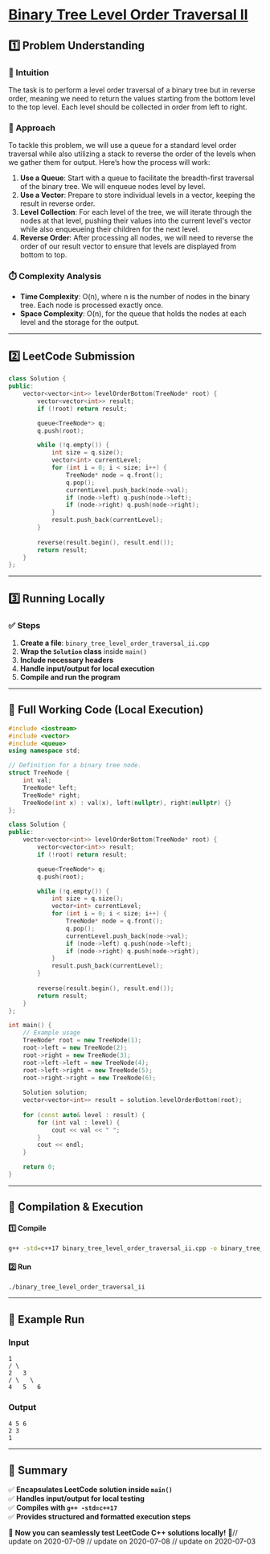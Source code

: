 # **[Binary Tree Level Order Traversal II](https://leetcode.com/problems/binary-tree-level-order-traversal-ii/description/)**  

## **1️⃣ Problem Understanding**  
### **📌 Intuition**  
The task is to perform a level order traversal of a binary tree but in reverse order, meaning we need to return the values starting from the bottom level to the top level. Each level should be collected in order from left to right.

### **🚀 Approach**  
To tackle this problem, we will use a queue for a standard level order traversal while also utilizing a stack to reverse the order of the levels when we gather them for output. Here’s how the process will work:

1. **Use a Queue**: Start with a queue to facilitate the breadth-first traversal of the binary tree. We will enqueue nodes level by level.
2. **Use a Vector**: Prepare to store individual levels in a vector, keeping the result in reverse order.
3. **Level Collection**: For each level of the tree, we will iterate through the nodes at that level, pushing their values into the current level's vector while also enqueueing their children for the next level.
4. **Reverse Order**: After processing all nodes, we will need to reverse the order of our result vector to ensure that levels are displayed from bottom to top.

### **⏱️ Complexity Analysis**  
- **Time Complexity**: O(n), where n is the number of nodes in the binary tree. Each node is processed exactly once.
- **Space Complexity**: O(n), for the queue that holds the nodes at each level and the storage for the output.

---  

## **2️⃣ LeetCode Submission**  
```cpp
class Solution {
public:
    vector<vector<int>> levelOrderBottom(TreeNode* root) {
        vector<vector<int>> result;
        if (!root) return result;

        queue<TreeNode*> q;
        q.push(root);

        while (!q.empty()) {
            int size = q.size();
            vector<int> currentLevel;
            for (int i = 0; i < size; i++) {
                TreeNode* node = q.front();
                q.pop();
                currentLevel.push_back(node->val);
                if (node->left) q.push(node->left);
                if (node->right) q.push(node->right);
            }
            result.push_back(currentLevel);
        }
        
        reverse(result.begin(), result.end());
        return result;
    }
};  
```  

---  

## **3️⃣ Running Locally**  
### **✅ Steps**  
1. **Create a file**: `binary_tree_level_order_traversal_ii.cpp`  
2. **Wrap the `Solution` class** inside `main()`  
3. **Include necessary headers**  
4. **Handle input/output for local execution**  
5. **Compile and run the program**  

---  

## **📝 Full Working Code (Local Execution)**  
```cpp
#include <iostream>
#include <vector>
#include <queue>
using namespace std;

// Definition for a binary tree node.
struct TreeNode {
    int val;
    TreeNode* left;
    TreeNode* right;
    TreeNode(int x) : val(x), left(nullptr), right(nullptr) {}
};

class Solution {
public:
    vector<vector<int>> levelOrderBottom(TreeNode* root) {
        vector<vector<int>> result;
        if (!root) return result;

        queue<TreeNode*> q;
        q.push(root);

        while (!q.empty()) {
            int size = q.size();
            vector<int> currentLevel;
            for (int i = 0; i < size; i++) {
                TreeNode* node = q.front();
                q.pop();
                currentLevel.push_back(node->val);
                if (node->left) q.push(node->left);
                if (node->right) q.push(node->right);
            }
            result.push_back(currentLevel);
        }
        
        reverse(result.begin(), result.end());
        return result;
    }
};

int main() {
    // Example usage
    TreeNode* root = new TreeNode(1);
    root->left = new TreeNode(2);
    root->right = new TreeNode(3);
    root->left->left = new TreeNode(4);
    root->left->right = new TreeNode(5);
    root->right->right = new TreeNode(6);
    
    Solution solution;
    vector<vector<int>> result = solution.levelOrderBottom(root);
    
    for (const auto& level : result) {
        for (int val : level) {
            cout << val << " ";
        }
        cout << endl;
    }

    return 0;
}
```  

---  

## **🔧 Compilation & Execution**  
#### **1️⃣ Compile**  
```bash
g++ -std=c++17 binary_tree_level_order_traversal_ii.cpp -o binary_tree_level_order_traversal_ii
```  

#### **2️⃣ Run**  
```bash
./binary_tree_level_order_traversal_ii
```  

---  

## **🎯 Example Run**  
### **Input**  
```
1
/ \
2   3
/ \   \
4   5   6
```  
### **Output**  
```
4 5 6 
2 3 
1 
```  

---  

## **📌 Summary**  
✅ **Encapsulates LeetCode solution inside `main()`**  
✅ **Handles input/output for local testing**  
✅ **Compiles with `g++ -std=c++17`**  
✅ **Provides structured and formatted execution steps**  

🚀 **Now you can seamlessly test LeetCode C++ solutions locally!** 🚀// update on 2020-07-09
// update on 2020-07-08
// update on 2020-07-03
